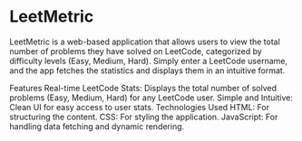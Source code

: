 # LeetMetric

LeetMetric is a web-based application that allows users to view the total number of problems they have solved on LeetCode, categorized by difficulty levels (Easy, Medium, Hard). Simply enter a LeetCode username, and the app fetches the statistics and displays them in an intuitive format.

Features
Real-time LeetCode Stats: Displays the total number of solved problems (Easy, Medium, Hard) for any LeetCode user.
Simple and Intuitive: Clean UI for easy access to user stats.
Technologies Used
HTML: For structuring the content.
CSS: For styling the application.
JavaScript: For handling data fetching and dynamic rendering.
